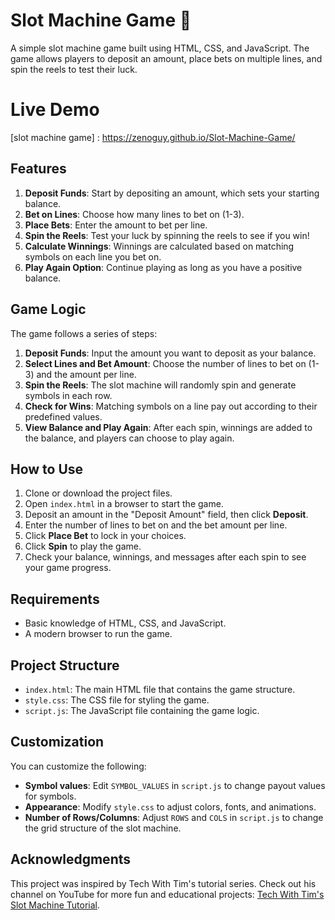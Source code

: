

# Slot Machine Game 🎰

A simple slot machine game built using HTML, CSS, and JavaScript. The game allows players to deposit an amount, place bets on multiple lines, and spin the reels to test their luck. 

# Live Demo 

[slot machine game] : https://zenoguy.github.io/Slot-Machine-Game/

## Features

1. **Deposit Funds**: Start by depositing an amount, which sets your starting balance.
2. **Bet on Lines**: Choose how many lines to bet on (1-3).
3. **Place Bets**: Enter the amount to bet per line.
4. **Spin the Reels**: Test your luck by spinning the reels to see if you win!
5. **Calculate Winnings**: Winnings are calculated based on matching symbols on each line you bet on.
6. **Play Again Option**: Continue playing as long as you have a positive balance.

## Game Logic

The game follows a series of steps:

1. **Deposit Funds**: Input the amount you want to deposit as your balance.
2. **Select Lines and Bet Amount**: Choose the number of lines to bet on (1-3) and the amount per line.
3. **Spin the Reels**: The slot machine will randomly spin and generate symbols in each row.
4. **Check for Wins**: Matching symbols on a line pay out according to their predefined values.
5. **View Balance and Play Again**: After each spin, winnings are added to the balance, and players can choose to play again.

## How to Use

1. Clone or download the project files.
2. Open `index.html` in a browser to start the game.
3. Deposit an amount in the "Deposit Amount" field, then click **Deposit**.
4. Enter the number of lines to bet on and the bet amount per line.
5. Click **Place Bet** to lock in your choices.
6. Click **Spin** to play the game.
7. Check your balance, winnings, and messages after each spin to see your game progress.

## Requirements

- Basic knowledge of HTML, CSS, and JavaScript.
- A modern browser to run the game.

## Project Structure

- `index.html`: The main HTML file that contains the game structure.
- `style.css`: The CSS file for styling the game.
- `script.js`: The JavaScript file containing the game logic.

## Customization

You can customize the following:

- **Symbol values**: Edit `SYMBOL_VALUES` in `script.js` to change payout values for symbols.
- **Appearance**: Modify `style.css` to adjust colors, fonts, and animations.
- **Number of Rows/Columns**: Adjust `ROWS` and `COLS` in `script.js` to change the grid structure of the slot machine.

## Acknowledgments

This project was inspired by Tech With Tim's tutorial series. Check out his channel on YouTube for more fun and educational projects: [Tech With Tim's Slot Machine Tutorial](https://www.youtube.com/watch?v=E3XxeE7NF30&list=PLN7--LHC0o2fFIiQoUe8TtlZjxPVztXhq&index=3&t=37s). 
